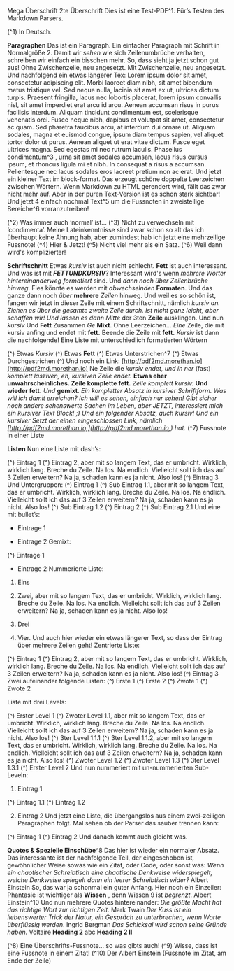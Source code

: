  Mega Überschrift 2te Überschrift Dies ist eine Test-PDF^1. Für’s Testen des Markdown Parsers. 

(^1) In Deutsch. 



**Paragraphen** Das ist ein Paragraph. Ein einfacher Paragraph mit Schrift in Normalgröße 2. Damit wir _sehen_ wie sich Zeilenumbrüche verhalten, schreiben wir einfach ein bisschen mehr. So, dass sieht ja jetzt schon gut aus! Ohne Zwischenzeile, neu angesetzt. Mit Zwischenzeile, neu angesetzt. Und nachfolgend ein etwas längerer Tex: Lorem ipsum dolor sit amet, consectetur adipiscing elit. Morbi laoreet diam nibh, sit amet bibendum metus tristique vel. Sed neque nulla, lacinia sit amet ex ut, ultrices dictum turpis. Praesent fringilla, lacus nec lobortis placerat, lorem ipsum convallis nisl, sit amet imperdiet erat arcu id arcu. Aenean accumsan risus in purus facilisis interdum. Aliquam tincidunt condimentum est, scelerisque venenatis orci. Fusce neque nibh, dapibus et volutpat sit amet, consectetur ac quam. Sed pharetra faucibus arcu, at interdum dui ornare ut. Aliquam sodales, magna et euismod congue, ipsum diam tempus sapien, vel aliquet tortor dolor ut purus. Aenean aliquet ut erat vitae dictum. Fusce eget ultrices magna. Sed egestas mi nec rutrum iaculis. Phasellus condimentum^3 , urna sit amet sodales accumsan, lacus risus cursus ipsum, et rhoncus ligula mi et nibh. In consequat a risus a accumsan. Pellentesque nec lacus sodales eros laoreet pretium non ac erat. Und jetzt ein kleiner Text im block-format. Das erzeugt schöne doppelte Leerzeichen zwischen Wörtern. Wenn Markdown zu HTML gerendert wird, fällt das zwar nicht mehr auf. Aber in der puren Text-Version ist es schon stark sichtbar! Und jetzt 4 einfach nochmal Text^5 um die Fussnoten in zweistellige Bereiche^6 vorranzutreiben! 

(^2) Was immer auch ‘normal’ ist… (^3) Nicht zu verwechseln mit ‘condimenta’. Meine Lateinkenntnisse sind zwar schon so alt das ich überhaupt keine Ahnung hab, aber zumindest hab ich jetzt eine mehrzeilige Fussnote! (^4) Hier & Jetzt! (^5) Nicht viel mehr als ein Satz. (^6) Weil dann wird's komplizierter! 


**Schriftschnitt** Etwas _kursiv_ ist auch nicht schlecht. **Fett** ist auch interessant. Und was ist mit **_FETTUNDKURSIV_**? Interessant wird's wenn _mehrere Wörter hintereinanderweg formatiert_ sind. Und _dann noch über Zeilenbrüche hinweg_. Fies könnte es werden mit _abwechselnden_ **Formaten**. Und das ganze dann noch _über_ **mehrere** _Zeilen_ hinweg. Und weil es so schön ist, fangen wir jetzt in dieser Zeile mit einem Schriftschnitt, nämlich _kursiv an. Ziehen es über die gesamte zweite Zeile durch. Ist nicht ganz leicht, aber schaffen wir! Und lassen es dann Mitte_ der 3ten **Zeile** ausklingen. Und nun _kursiv_ Und **Fett** Zusammen _Ge_ **Mixt**. Ohne Leerzeichen… _Eine_ Zeile, die mit kursiv anfing und endet mit **fett.** Beende die Zeile mit **fett.** _Kursiv_ ist dann die nachfolgende! Eine Liste mit unterschiedlich formatierten Wörtern 

(^) Etwas _Kursiv_ (^) Etwas **Fett** (^) Etwas Unterstrichen^7 (^) Etwas Durchgestrichen (^) Und noch ein Link: [http://pdf2md.morethan.io](http://pdf2md.morethan.io) Ne Zeile die _kursiv endet, und in ner_ (fast) _komplett lasziven, eh, kursiven Zeile endet._ **Etwas eher unwahrscheinliches. Zeile komplette fett.** _Zeile komplett kursiv._ **Und wieder fett.** _Und_ **gemixt**. _Ein kompletter Absatz in kursiver Schriftform. Was will ich damit erreichen? Ich will es sehen, einfach nur sehen! Gibt sicher noch andere sehenswerte Sachen im Leben, aber JETZT, interessiert mich ein kursiver Text Block! ;) Und ein folgender Absatz, auch kursiv! Und ein kursiver Setzt der einen eingeschlossen Link, nämlich [http://pdf2md.morethan.io,](http://pdf2md.morethan.io,) hat._ (^7) Fussnote in einer Liste 


**Listen** Nun eine Liste mit dash’s: 

(^) Eintrag 1 (^) Eintrag 2, aber mit so langem Text, das er umbricht. Wirklich, wirklich lang. Breche du Zeile. Na los. Na endlich. Vielleicht sollt ich das auf 3 Zeilen erweitern? Na ja, schaden kann es ja nicht. Also los! (^) Eintrag 3 Und Untergruppen: (^) Eintrag 1 (^) Sub Eintrag 1.1, aber mit so langem Text, das er umbricht. Wirklich, wirklich lang. Breche du Zeile. Na los. Na endlich. Vielleicht sollt ich das auf 3 Zeilen erweitern? Na ja, schaden kann es ja nicht. Also los! (^) Sub Eintrag 1.2 (^) Eintrag 2 (^) Sub Eintrag 2.1 Und eine mit bullet’s: 

- Eintrage 1 

- Eintrage 2 Gemixt: 

(^) Eintrage 1 

- Eintrage 2 Nummerierte Liste: 

1. Eins 

2. Zwei, aber mit so langem Text, das er umbricht. Wirklich, wirklich lang. Breche du Zeile. Na los.     Na endlich. Vielleicht sollt ich das auf 3 Zeilen erweitern? Na ja, schaden kann es ja nicht. Also     los! 

3. Drei 

4. Vier. Und auch hier wieder ein etwas längerer Text, so dass der Eintrag über mehrere Zeilen     geht! Zentrierte Liste: 

(^) Eintrag 1 (^) Eintrag 2, aber mit so langem Text, das er umbricht. Wirklich, wirklich lang. Breche du Zeile. Na los. Na endlich. Vielleicht sollt ich das auf 3 Zeilen erweitern? Na ja, schaden kann es ja nicht. Also los! (^) Eintrag 3 Zwei aufeinander folgende Listen: (^) Erste 1 (^) Erste 2 (^) Zwote 1 (^) Zwote 2 


Liste mit drei Levels: 

(^) Erster Level 1 (^) Zwoter Level 1.1, aber mit so langem Text, das er umbricht. Wirklich, wirklich lang. Breche du Zeile. Na los. Na endlich. Vielleicht sollt ich das auf 3 Zeilen erweitern? Na ja, schaden kann es ja nicht. Also los! (^) 3ter Level 1.1.1 (^) 3ter Level 1.1.2, aber mit so langem Text, das er umbricht. Wirklich, wirklich lang. Breche du Zeile. Na los. Na endlich. Vielleicht sollt ich das auf 3 Zeilen erweitern? Na ja, schaden kann es ja nicht. Also los! (^) Zwoter Level 1.2 (^) Zwoter Level 1.3 (^) 3ter Level 1.3.1 (^) Erster Level 2 Und nun nummeriert mit un-nummerierten Sub-Leveln: 

1. Eintrag 1 

(^) Eintrag 1.1 (^) Eintrag 1.2 

2. Eintrag 2 Und jetzt eine Liste, die übergangslos aus einem zwei-zeiligen Paragraphen folgt. Mal sehen ob der Parser das sauber trennen kann: 

(^) Eintrag 1 (^) Eintrag 2 Und danach kommt auch gleicht was. 


**Quotes & Spezielle Einschübe**^8 Das hier ist wieder ein normaler Absatz. Das interessante ist der nachfolgende Teil, der eingeschoben ist, gewöhnlicher Weise sowas wie ein Zitat, oder Code, oder sonst was: _Wenn ein chaotischer Schreibtisch eine chaotische Denkweise widerspiegelt, welche Denkweise spiegelt dann ein leerer Schreibtisch wider?_ Albert Einstein So, das war ja schonmal ein guter Anfang. Hier noch ein Einzeiler: Phantasie ist wichtiger als **Wissen** , denn Wissen 9 ist _begrenzt_. Albert Einstein^10 Und nun mehrere Quotes hintereinander: _Die größte Macht hat das richtige Wort zur richtigen Zeit._ Mark Twain _Der Kuss ist ein liebenswerter Trick der Natur, ein Gespräch zu unterbrechen, wenn Worte überflüssig werden_. Ingrid Bergman _Das Schicksal wird schon seine Gründe haben._ Voltaire **Heading 2** abc **Heading 2 II** 

(^8) Eine Überschrifts-Fussnote… so was gibts auch! (^9) Wisse, dass ist eine Fussnote in einem Zitat! (^10) Der Albert Einstein (Fussnote im Zitat, am Ende der Zeile) 


